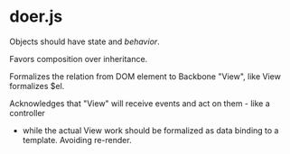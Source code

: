 doer.js
===========

Objects should have state and *behavior*.

Favors composition over inheritance.

Formalizes the relation from DOM element to Backbone "View", like View formalizes $el.

Acknowledges that "View" will receive events and act on them - like a controller
- while the actual View work should be formalized as data binding to a template.
Avoiding re-render.
